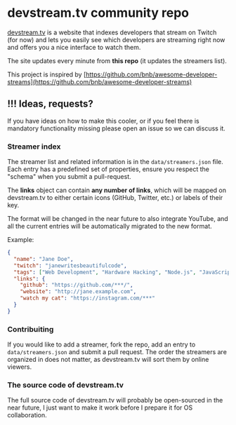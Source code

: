 # devstream.tv community repo

[devstream.tv](https://devstream.tv) is a website that indexes developers that stream on Twitch (for now) and lets you easily see which developers are streaming right now and offers you a nice interface to watch them.

The site updates every minute from **this repo** (it updates the streamers list).

This project is inspired by [https://github.com/bnb/awesome-developer-streams](https://github.com/bnb/awesome-developer-streams)

## !!! Ideas, requests?

If you have ideas on how to make this cooler, or if you feel there is mandatory functionality missing please open an issue so we can discuss it.

### Streamer index

The streamer list and related information is in the ```data/streamers.json``` file.
Each entry has a predefined set of properties, ensure you respect the "schema" when you submit a pull-request.

The **links** object can contain **any number of links**, which will be mapped on devstream.tv to either certain icons (GitHub, Twitter, etc.) or labels of their key. 

The format will be changed in the near future to also integrate YouTube, and all the current entries will be automatically migrated to the new format.

Example:
```json
{
  "name": "Jane Doe",
  "twitch": "janewritesbeautifulcode",
  "tags": ["Web Development", "Hardware Hacking", "Node.js", "JavaScript"],
  "links": {
    "github": "https://github.com/***/",
    "website": "http://jane.example.com",
    "watch my cat": "https://instagram.com/***"
  }
}
```

### Contribuiting

If you would like to add a streamer, fork the repo, add an entry to ```data/streamers.json``` and submit a pull request. The order the streamers are organized in does not matter, as devstream.tv will sort them by online viewers.

### The source code of devstream.tv

The full source code of devstream.tv will probably be open-sourced in the near future, I just want to make it work before I prepare it for OS collaboration.
